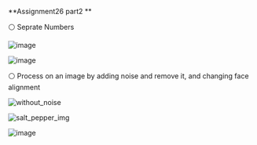 **Assignment26 part2 **

⚪ Seprate Numbers

![image](https://user-images.githubusercontent.com/76538787/161601006-6547b497-1561-4530-ac1e-a078427e41e6.png)

![image](https://user-images.githubusercontent.com/76538787/161601058-e16ae55a-799b-4953-89ed-864d7a2e23ec.png)


⚪ Process on an image by adding noise and remove it, and changing face alignment

![without_noise](https://user-images.githubusercontent.com/76538787/161601501-7f5b610a-1d83-4b04-a397-63d546a8996f.jpg)

![salt_pepper_img](https://user-images.githubusercontent.com/76538787/161601512-d7f2244b-e9cf-4217-822b-5987234e386e.jpg)

![image](https://user-images.githubusercontent.com/76538787/161601578-a6208aa6-d9e2-402e-b9cf-ce17b2100bf0.png)
